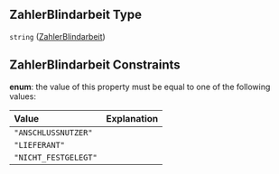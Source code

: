 ## ZahlerBlindarbeit Type

`string` ([ZahlerBlindarbeit](zahlerblindarbeit.md))

## ZahlerBlindarbeit Constraints

**enum**: the value of this property must be equal to one of the following values:

| Value                | Explanation |
| :------------------- | :---------- |
| `"ANSCHLUSSNUTZER"`  |             |
| `"LIEFERANT"`        |             |
| `"NICHT_FESTGELEGT"` |             |
